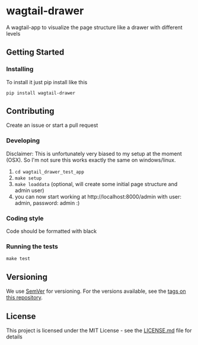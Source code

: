# wagtail-drawer

A wagtail-app to visualize the page structure like a drawer with different levels

## Getting Started

### Installing

To install it just pip install like this
```
pip install wagtail-drawer
```

## Contributing

Create an issue or start a pull request

### Developing

Disclaimer: This is unfortunately very biased to my setup at the moment (OSX). So I'm not sure this works exactly the same on windows/linux.

1. `cd wagtail_drawer_test_app`
2. `make setup`
2. `make loaddata` (optional, will create some initial page structure and admin user)
3. you can now start working at http://localhost:8000/admin with user: admin, password: admin :)

### Coding style

Code should be formatted with black


### Running the tests

```
make test
```

## Versioning

We use [SemVer](http://semver.org/) for versioning. For the versions available, see the [tags on this repository](https://github.com/rinti/wagtail-drawer/tags). 

## License

This project is licensed under the MIT License - see the [LICENSE.md](LICENSE.md) file for details
